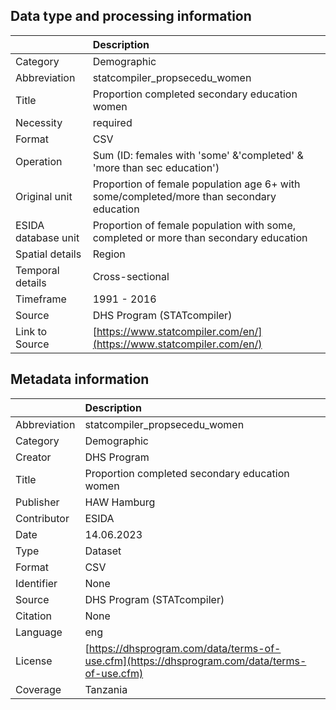 ## Data type and processing information 

|                     | Description                                                                              |
|:--------------------|:-----------------------------------------------------------------------------------------|
| Category            | Demographic                                                                              |
| Abbreviation        | statcompiler_propsecedu_women                                                            |
| Title               | Proportion completed secondary education women                                           |
| Necessity           | required                                                                                 |
| Format              | CSV                                                                                      |
| Operation           | Sum (ID: females with 'some' &'completed' & 'more than sec education')                   |
| Original unit       | Proportion of female population age 6+ with some/completed/more than secondary education |
| ESIDA database unit | Proportion of female population with some, completed or more than secondary education    |
| Spatial details     | Region                                                                                   |
| Temporal details    | Cross-sectional                                                                          |
| Timeframe           | 1991 - 2016                                                                              |
| Source              | DHS Program (STATcompiler)                                                               |
| Link to Source      | [https://www.statcompiler.com/en/](https://www.statcompiler.com/en/)                     |

## Metadata information 

|              | Description                                                                                  |
|:-------------|:---------------------------------------------------------------------------------------------|
| Abbreviation | statcompiler_propsecedu_women                                                                |
| Category     | Demographic                                                                                  |
| Creator      | DHS Program                                                                                  |
| Title        | Proportion completed secondary education women                                               |
| Publisher    | HAW Hamburg                                                                                  |
| Contributor  | ESIDA                                                                                        |
| Date         | 14.06.2023                                                                                   |
| Type         | Dataset                                                                                      |
| Format       | CSV                                                                                          |
| Identifier   | None                                                                                         |
| Source       | DHS Program (STATcompiler)                                                                   |
| Citation     | None                                                                                         |
| Language     | eng                                                                                          |
| License      | [https://dhsprogram.com/data/terms-of-use.cfm](https://dhsprogram.com/data/terms-of-use.cfm) |
| Coverage     | Tanzania                                                                                     |